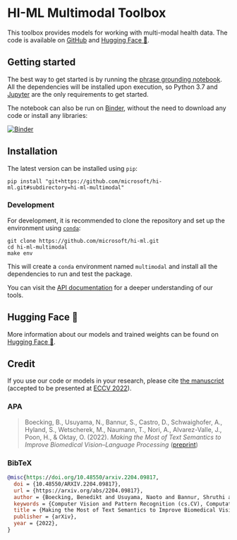 # HI-ML Multimodal Toolbox

This toolbox provides models for working with multi-modal health data.
The code is available on [GitHub][1] and [Hugging Face 🤗][6].

## Getting started

The best way to get started is by running the [phrase grounding notebook][2].
All the dependencies will be installed upon execution, so Python 3.7 and [Jupyter][3] are the only requirements to get started.

The notebook can also be run on [Binder][4], without the need to download any code or install any libraries:

[![Binder](https://mybinder.org/badge_logo.svg)][4]

## Installation

The latest version can be installed using `pip`:

```console
pip install "git+https://github.com/microsoft/hi-ml.git#subdirectory=hi-ml-multimodal"
```

### Development

For development, it is recommended to clone the repository and set up the environment using [`conda`][5]:

```console
git clone https://github.com/microsoft/hi-ml.git
cd hi-ml-multimodal
make env
```

This will create a `conda` environment named `multimodal` and install all the dependencies to run and test the package.

You can visit the [API documentation][9] for a deeper understanding of our tools.

## Hugging Face 🤗

More information about our models and trained weights can be found on [Hugging Face 🤗][6].

## Credit

If you use our code or models in your research, please cite [the manuscript][7] (accepted to be presented at [ECCV 2022][8]).

### APA

> Boecking, B., Usuyama, N., Bannur, S., Castro, D., Schwaighofer, A., Hyland, S., Wetscherek, M., Naumann, T., Nori, A., Alvarez-Valle, J., Poon, H., & Oktay, O. (2022). *Making the Most of Text Semantics to Improve Biomedical Vision–Language Processing* ([preprint][7])

### BibTeX

```bibtex
@misc{https://doi.org/10.48550/arxiv.2204.09817,
  doi = {10.48550/ARXIV.2204.09817},
  url = {https://arxiv.org/abs/2204.09817},
  author = {Boecking, Benedikt and Usuyama, Naoto and Bannur, Shruthi and Castro, Daniel C. and Schwaighofer, Anton and Hyland, Stephanie and Wetscherek, Maria and Naumann, Tristan and Nori, Aditya and Alvarez-Valle, Javier and Poon, Hoifung and Oktay, Ozan},
  keywords = {Computer Vision and Pattern Recognition (cs.CV), Computation and Language (cs.CL), FOS: Computer and information sciences, FOS: Computer and information sciences},
  title = {Making the Most of Text Semantics to Improve Biomedical Vision-Language Processing},
  publisher = {arXiv},
  year = {2022},
}
```

[1]: https://github.com/microsoft/hi-ml/tree/main/hi-ml-multimodal
[2]: https://github.com/microsoft/hi-ml/tree/main/hi-ml-multimodal/notebooks/phrase_grounding.ipynb
[3]: https://jupyter.org/
[4]: https://mybinder.org/v2/gh/microsoft/hi-ml/HEAD?labpath=hi-ml-multimodal%2Fnotebooks%2Fphrase_grounding.ipynb
[5]: https://docs.conda.io/en/latest/miniconda.html
[6]: https://aka.ms/biovil-models
[7]: https://arxiv.org/abs/2204.09817
[8]: https://eccv2022.ecva.net/
[9]: https://hi-ml.readthedocs.io/en/latest/api/multimodal.html
